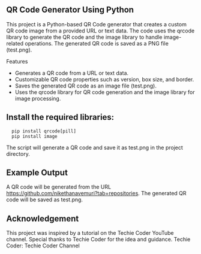 ## QR Code Generator Using Python

This project is a Python-based QR Code generator that creates a custom QR code image from a provided URL or text data. The code uses the qrcode library to generate the QR code and the image library to handle image-related operations. The generated QR code is saved as a PNG file (test.png).

Features
- Generates a QR code from a URL or text data.
- Customizable QR code properties such as version, box size, and border.
- Saves the generated QR code as an image file (test.png).
- Uses the qrcode library for QR code generation and the image library for image processing.

## Install the required libraries:
      pip install qrcode[pill]
      pip install image

The script will generate a QR code and save it as test.png in the project directory.

## Example Output
A QR code will be generated from the URL https://github.com/nikethanavemuri?tab=repositories.
The generated QR code will be saved as test.png.

## Acknowledgement
This project was inspired by a tutorial on the Techie Coder YouTube channel. Special thanks to Techie Coder for the idea and guidance.
Techie Coder: Techie Coder Channel
